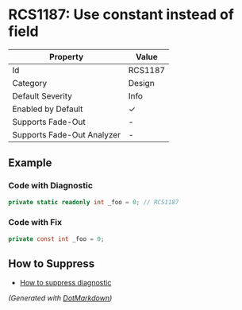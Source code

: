 # RCS1187: Use constant instead of field

| Property                    | Value    |
| --------------------------- | -------- |
| Id                          | RCS1187  |
| Category                    | Design   |
| Default Severity            | Info     |
| Enabled by Default          | &#x2713; |
| Supports Fade\-Out          | \-       |
| Supports Fade\-Out Analyzer | \-       |

## Example

### Code with Diagnostic

```csharp
private static readonly int _foo = 0; // RCS1187
```

### Code with Fix

```csharp
private const int _foo = 0;
```

## How to Suppress

* [How to suppress diagnostic](../HowToConfigureAnalyzers#how-to-suppress-a-diagnostic.md)

*\(Generated with [DotMarkdown](http://github.com/JosefPihrt/DotMarkdown)\)*